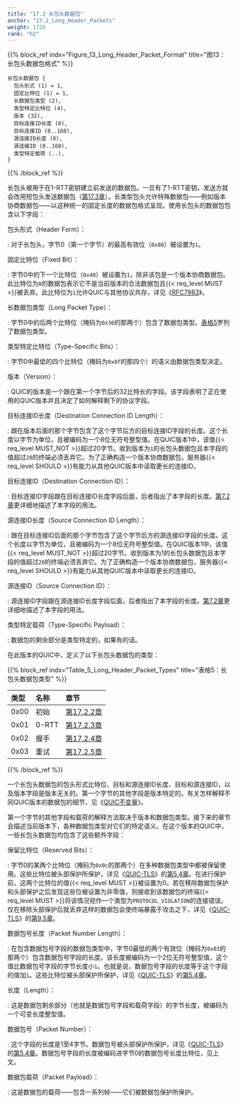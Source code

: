 ```yaml
---
title: "17.2 长包头数据包"
anchor: "17.2_Long_Header_Packets"
weight: 1720
rank: "h2"
---
```


{{% block_ref
indx="Figure_13_Long_Header_Packet_Format"
title="图13：长包头数据包格式" %}}

```
长包头数据包 {
  包头形式 (1) = 1,
  固定比特位 (1) = 1,
  长数据包类型 (2),
  类型特定比特位 (4),
  版本 (32),
  目标连接ID长度 (8),
  目标连接ID (0..160),
  源连接ID长度 (8),
  源连接ID (0..160),
  类型特定载荷 (..),
}
```

{{% /block_ref %}}

长包头被用于在1-RTT密钥建立前发送的数据包。一旦有了1-RTT密钥，发送方就会改用短包头发送数据包（[第17.3章]()）。长类型包头允许特殊数据包——例如版本协商数据包——以这种统一的固定长度的数据包格式呈现。使用长包头的数据包包含以下字段：

包头形式（Header Form）：

:   对于长包头，字节0（第一个字节）的最高有效位（`0x80`）被设置为`1`。

固定比特位（Fixed Bit）：

:   字节0中的下一个比特位（`0x40`）被设置为`1`，除非该包是一个版本协商数据包。此比特位为`0`的数据包表示它不是当前版本的合法数据包且{{< req_level MUST >}}被丢弃。此比特位为`1`允许QUIC与其他协议共存，详见《[RFC7983]()》。

长数据包类型（Long Packet Type）：

:   字节0中的后两个比特位（掩码为`0x30`的那两个）包含了数据包类型。[表格5](#Table_5_Long_Header_Packet_Types)罗列了数据包类型。

类型特定比特位（Type-Specific Bits）：

:   字节0中最低的四个比特位（掩码为`0x0f`的那四个）的语义由数据包类型决定。

版本（Version）：

:   QUIC的版本是一个跟在第一个字节后的32比特长的字段。该字段表明了正在使用的QUIC版本并且决定了如何解释剩下的协议字段。

目标连接ID长度（Destination Connection ID Length）：

:   跟在版本后面的那个字节包含了这个字节后方的目标连接ID字段的长度。这个长度以字节为单位，且被编码为一个8位无符号整型值。在QUIC版本1中，该值{{< req_level MUST_NOT >}}超过20字节。收到版本为`1`的长包头数据包且本字段的值超过`20`的终端必须丢弃它。为了正确构造一个版本协商数据包，服务器{{< req_level SHOULD >}}有能力从其他QUIC版本中读取更长的连接ID。

目标连接ID（Destination Connection ID）：

:   目标连接ID字段跟在目标连接ID长度字段后面，后者指出了本字段的长度。[第7.2章]()更详细地描述了本字段的用法。

源连接ID长度（Source Connection ID Length）：

:   跟在目标连接ID后面的那个字节包含了这个字节后方的源连接ID字段的长度。这个长度以字节为单位，且被编码为一个8位无符号整型值。在QUIC版本1中，该值{{< req_level MUST_NOT >}}超过20字节。收到版本为1的长包头数据包且本字段的值超过`20`的终端必须丢弃它。为了正确构造一个版本协商数据包，服务器{{< req_level SHOULD >}}有能力从其他QUIC版本中读取更长的连接ID。

源连接ID（Source Connection ID）：

:   源连接ID字段跟在源连接ID长度字段后面，后者指出了本字段的长度。[第7.2章]()更详细地描述了本字段的用法。

类型特定载荷（Type-Specific Payload）：

:   数据包的剩余部分是类型特定的，如果有的话。

在此版本的QUIC中，定义了以下长包头数据包的类型：

{{% block_ref
indx="Table_5_Long_Header_Packet_Types"
title="表格5：长包头数据包类型" %}}

| 类型   | 名称    | 章节           |
|:-----|:------|:-------------|
| 0x00 | 初始    | [第17.2.2章]() |
| 0x01 | 0-RTT | [第17.2.3章]() |
| 0x02 | 握手    | [第17.2.4章]() |
| 0x03 | 重试    | [第17.2.5章]() |

{{% /block_ref %}}

一个长包头数据包的包头形式比特位、目标和源连接ID长度、目标和源连接ID，以及版本字段是版本无关的。第一个字节的其他字段是版本特定的。有关怎样解释不同QUIC版本的数据包的细节，见《[QUIC不变量]()》。

第一个字节的其他字段和载荷的解释方法取决于版本和数据包类型。接下来的章节会描述当前版本下，各种数据包类型对它们的特定语义。在这个版本的QUIC中，一些长包头数据包均包含了这些额外字段：

保留比特位（Reserved Bits）：

:   字节0的某两个比特位（掩码为`0x0c`的那两个）在多种数据包类型中都被保留使用。这些比特位被头部保护所保护，详见《[QUIC-TLS]()》的[第5.4章]()。在进行保护前，这两个比特位的值{{< req_level MUST >}}被设置为0。若在移除数据包保护和头部保护之后发现这些位被设置为非零值，则接收到该数据包的终端{{< req_level MUST >}}将该情况视作一个类型为`PROTOCOL_VIOLATION`的连接错误。仅在移除头部保护后就丢弃这样的数据包会使终端暴露于攻击之下，详见《[QUIC-TLS]()》的[第9.5章]()。

数据包号长度（Packet Number Length）：

:   在包含数据包号字段的数据包类型中，字节0最低的两个有效位（掩码为`0x03`的那两个）包含数据包号字段的长度。该长度被编码为一个2位无符号整型值，这个值比数据包号字段的字节长度小`1`。也就是说，数据包号字段的长度等于这个字段的值加`1`。这些比特位被头部保护所保护，详见《[QUIC-TLS]()》的[第5.4章]()。

长度（Length）：

:   这是数据包剩余部分（也就是数据包号字段和载荷字段）的字节长度，被编码为一个可变长度整型值。

数据包号（Packet Number）：

:   这个字段的长度是1至4字节。数据包号被头部保护所保护，详见《[QUIC-TLS]()》的[第5.4章]()。数据包号字段的长度被编码进字节0的数据包号长度比特位，见上文。

数据包载荷（Packet Payload）：

:   这是数据包的载荷——包含一系列帧——它们被数据包保护所保护。
